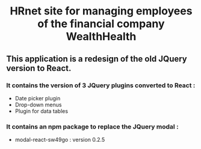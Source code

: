 # <p align="center">HRnet site for managing employees of the financial company WealthHealth</p>
## This application is a redesign of the old JQuery version to React.

### It contains the version of 3 JQuery plugins converted to React :
- Date picker plugin
- Drop-down menus
- Plugin for data tables
### It contains an npm package to replace the JQuery modal :
- modal-react-sw49go : version 0.2.5